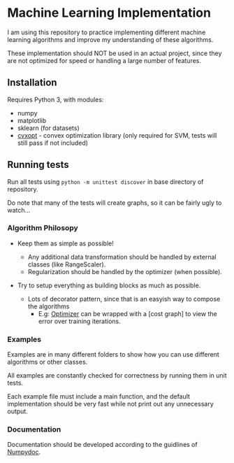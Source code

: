 # Machine Learning Implementation

I am using this repository to practice implementing different machine learning algorithms and improve my understanding of these algorithms.

These implementation should NOT be used in an actual project, since they are not optimized for speed or handling a large number of features.

## Installation

Requires Python 3, with modules:
- numpy
- matplotlib
- sklearn (for datasets)
- [cvxopt](http://cvxopt.org/) - convex optimization library (only required for SVM, tests will still pass if not included)

## Running tests

Run all tests using `python -m unittest discover` in base directory of repository.

Do note that many of the tests will create graphs, so it can be fairly ugly to watch...

### Algorithm Philosopy
* Keep them as simple as possible!
   * Any additional data transformation should be handled by external classes (like RangeScaler).
   * Regularization should be handled by the optimizer (when possible).
    
* Try to setup everything as building blocks as much as possible.
   * Lots of decorator pattern, since that is an easyish way to compose the algorithms
       * E.g: [Optimizer](https://github.com/Diusrex/Machine-Learning-Implementations/blob/master/optimization_algorithms/optimizer.py)
       can be wrapped with a [cost graph] to view the error over training iterations.
            
### Examples

Examples are in many different folders to show how you can use different algorithms or other classes.

All examples are constantly checked for correctness by running them in unit tests.

Each example file must include a main function, and the default implementation should be
very fast while not print out any unnecessary output.
    
### Documentation
Documentation should be developed according to the guidlines of [Numpydoc](https://github.com/numpy/numpy/blob/master/doc/HOWTO_DOCUMENT.rst.txt).
    
